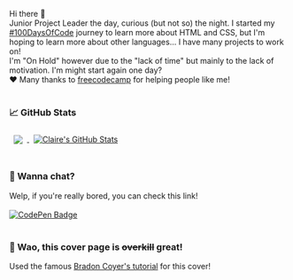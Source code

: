 Hi there 👋 <br>
Junior Project Leader the day, curious (but not so) the night. I started my <a href="https://www.100daysofcode.com/">#100DaysOfCode</a> journey to learn more about HTML and CSS, but I'm hoping to learn more about other languages... I have many projects to work on!<br>
I'm "On Hold" however due to the "lack of time" but mainly to the lack of motivation. I'm might start again one day?<br>
❤️ Many thanks to <a href="https://www.freecodecamp.org/">freecodecamp</a> for helping people like me!
<br><br>
### 📈 GitHub Stats
<a href="https://github.com/lekurozifuru">
  <img align="center" style="margin:0.5rem" src="https://github-readme-stats.vercel.app/api/top-langs/?username=lekurozifuru&theme=gotham" />
</a>
<a href="https://github.com/lekurozifuru">
  <img align="center" style="margin:0.5rem" src="https://github-readme-stats.vercel.app/api?username=lekurozifuru&show_icons=true&line_height=27&count_private=true&theme=gotham" alt="Claire's GitHub Stats" />
</a>
<br><br>

### 💬 Wanna chat?
Welp, if you're really bored, you can check this link! <br><br>
[![CodePen Badge](https://img.shields.io/badge/CodePen-Profile-informational?style=flat&logo=codepen&logoColor=white&color=black)](https://codepen.io/lekurozifuru)
<br><br>

### 🤔 Wao, this cover page is ~~overkill~~ great!
Used the famous <a href="https://daily.dev/posts/creating-a-killer-github-profile-readme-part-1">Bradon Coyer's tutorial</a> for this cover!
